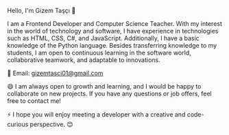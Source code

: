 
Hello, I'm Gizem Taşçı 👋

I am a Frontend Developer and Computer Science Teacher. With my interest in the world of technology and software, I have experience in technologies such as HTML, CSS, C#, and JavaScript. Additionally, I have a basic knowledge of the Python language. Besides transferring knowledge to my students, I am open to continuous learning in the software world, collaborative teamwork, and adaptable to innovations.

📧 Email: gizemtasci01@gmail.com

😄 I am always open to growth and learning, and I would be happy to collaborate on new projects. If you have any questions or job offers, feel free to contact me!

⚡ I hope you will enjoy meeting a developer with a creative and code-curious perspective. 😊

